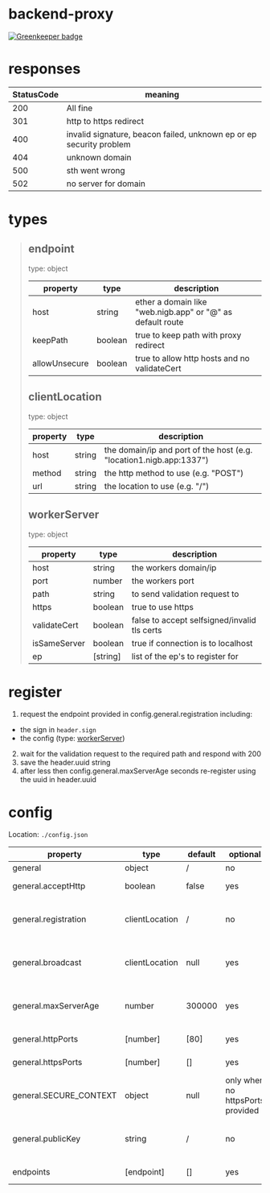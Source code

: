 # backend-proxy

[![Greenkeeper badge](https://badges.greenkeeper.io/vpapp-team/backend-proxy.svg)](https://greenkeeper.io/)

# responses

| StatusCode | meaning |
| --- | --- |
| 200 | All fine |
| 301 | http to https redirect |
| 400 | invalid signature, beacon failed, unknown ep or ep security problem |
| 404 | unknown domain |
| 500 | sth went wrong |
| 502 | no server for domain |

# types
> ## endpoint
> type: object
>
> | property | type | description |
> | --- | --- | --- |
> | host | string | ether a domain like "web.nigb.app" or "@" as default route |
> | keepPath | boolean | true to keep path with proxy redirect |
> | allowUnsecure | boolean | true to allow http hosts and no validateCert |
>
> ## clientLocation
> type: object
>
> | property | type | description |
> | --- | --- | --- |
> | host | string | the domain/ip and port of the host (e.g. "location1.nigb.app:1337") |
> | method | string | the http method to use (e.g. "POST") |
> | url | string | the location to use (e.g. "/") |
>
> ## workerServer
> type: object
>
> | property | type | description |
> | --- | --- | --- |
> | host | string | the workers domain/ip |
> | port | number | the workers port |
> | path | string | to send validation request to |
> | https | boolean | true to use https |
> | validateCert | boolean | false to accept selfsigned/invalid tls certs |
> | isSameServer | boolean | true if connection is to localhost
> | ep | [string] | list of the ep's to register for |

# register
1. request the endpoint provided in config.general.registration including:
  * the sign in `header.sign`
  * the config (type: [workerServer](#workerServer))
2. wait for the validation request to the required path and respond with 200
3. save the header.uuid string
4. after less then config.general.maxServerAge seconds re-register using the uuid in header.uuid

# config
Location: `./config.json`

| property | type | default | optional | description |
| --- | --- | --- | --- | --- |
| general | object | / | no | general settings |
| general.acceptHttp | boolean | false | yes | whether to accept http requests |
| general.registration | clientLocation | / | no | location that gets reserved for registering to this proxy |
| general.broadcast | clientLocation | null | yes | location that gets reserverd for broadcasting on this proxy |
| general.maxServerAge | number | 300000 | yes |milliseconds after which a server gets invalidated if it doesnt reauth |
| general.httpPorts | [number] | [80] | yes | array of http ports to listen on |
| general.httpsPorts | [number] | [] | yes | array of https ports to listen on |
| general.SECURE_CONTEXT | object | null | only when no httpsPorts provided | [options to pass to the https.createServer func](https://nodejs.org/api/https.html#https_https_createserver_options_requestlistener) |
| general.publicKey | string | / | no | location of the publicKey to confirm register requests |
| endpoints | [endpoint] | [] | yes | array of served endpoints |

